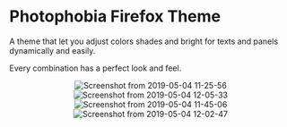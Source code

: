 # Photophobia Firefox Theme

A theme that let you adjust colors shades and bright for texts and panels dynamically and easily.

Every combination has a perfect look and feel.

<span style="display:block; text-align:center">
  
![Screenshot from 2019-05-04 11-25-56](https://user-images.githubusercontent.com/2568375/132087053-4e3e53a9-d2fe-4f38-ae3b-c96b56370384.png)
![Screenshot from 2019-05-04 12-05-33](https://user-images.githubusercontent.com/2568375/132086923-c0f83156-a848-45f8-914c-042a6acad03d.png)
![Screenshot from 2019-05-04 11-45-06](https://user-images.githubusercontent.com/2568375/132087035-0b3aa498-1c64-4f54-a126-d3d8c7c349ef.png)
![Screenshot from 2019-05-04 12-02-47](https://user-images.githubusercontent.com/2568375/132087039-58ae517c-4ef5-4ab0-8fbb-03874bd198dc.png)

</span>
